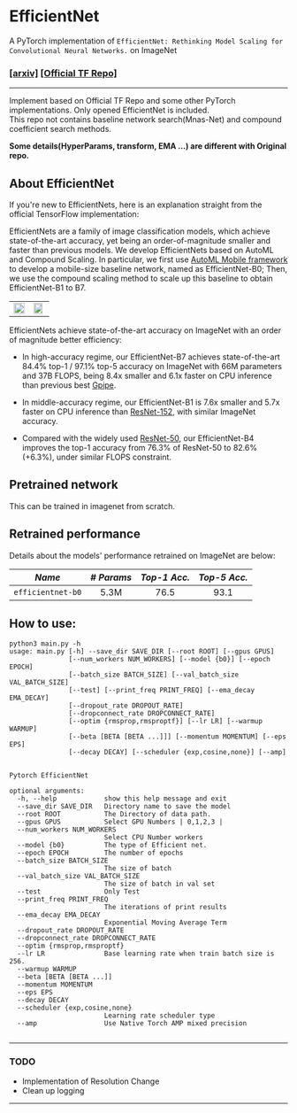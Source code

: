 # EfficientNet

A PyTorch implementation of `EfficientNet: Rethinking Model Scaling for Convolutional Neural Networks.`
 on ImageNet

### [[arxiv]](https://arxiv.org/abs/1905.11946) [[Official TF Repo]](https://github.com/tensorflow/tpu/tree/master/models/official/efficientnet)


<hr>

Implement based on Official TF Repo and some other PyTorch implementations. Only opened EfficientNet is included. <br>
This repo not contains baseline network search(Mnas-Net) and compound coefficient search methods.<br>

<b>Some details(HyperParams, transform, EMA ...) are different with Original repo.</b>

## About EfficientNet

If you're new to EfficientNets, here is an explanation straight from the official TensorFlow implementation:

EfficientNets are a family of image classification models, which achieve state-of-the-art accuracy, yet being an order-of-magnitude smaller and faster than previous models. We develop EfficientNets based on AutoML and Compound Scaling. In particular, we first use [AutoML Mobile framework](https://ai.googleblog.com/2018/08/mnasnet-towards-automating-design-of.html) to develop a mobile-size baseline network, named as EfficientNet-B0; Then, we use the compound scaling method to scale up this baseline to obtain EfficientNet-B1 to B7.

<table border="0">
<tr>
    <td>
    <img src="https://raw.githubusercontent.com/tensorflow/tpu/master/models/official/efficientnet/g3doc/params.png" width="100%" />
    </td>
    <td>
    <img src="https://raw.githubusercontent.com/tensorflow/tpu/master/models/official/efficientnet/g3doc/flops.png", width="90%" />
    </td>
</tr>
</table>

EfficientNets achieve state-of-the-art accuracy on ImageNet with an order of magnitude better efficiency:


* In high-accuracy regime, our EfficientNet-B7 achieves state-of-the-art 84.4% top-1 / 97.1% top-5 accuracy on ImageNet with 66M parameters and 37B FLOPS, being 8.4x smaller and 6.1x faster on CPU inference than previous best [Gpipe](https://arxiv.org/abs/1811.06965).

* In middle-accuracy regime, our EfficientNet-B1 is 7.6x smaller and 5.7x faster on CPU inference than [ResNet-152](https://arxiv.org/abs/1512.03385), with similar ImageNet accuracy.

* Compared with the widely used [ResNet-50](https://arxiv.org/abs/1512.03385), our EfficientNet-B4 improves the top-1 accuracy from 76.3% of ResNet-50 to 82.6% (+6.3%), under similar FLOPS constraint.


## Pretrained network

This can be trained in imagenet from scratch.

## Retrained performance


Details about the models' performance retrained on ImageNet are below:

|    *Name*         |*# Params*|*Top-1 Acc.*|*Top-5 Acc.*|
|:-----------------:|:--------:|:----------:|:----------:|
| `efficientnet-b0` |   5.3M   |    76.5    |    93.1    |


## How to use:

```
python3 main.py -h
usage: main.py [-h] --save_dir SAVE_DIR [--root ROOT] [--gpus GPUS]
               [--num_workers NUM_WORKERS] [--model {b0}] [--epoch EPOCH]
               [--batch_size BATCH_SIZE] [--val_batch_size VAL_BATCH_SIZE]
               [--test] [--print_freq PRINT_FREQ] [--ema_decay EMA_DECAY]
               [--dropout_rate DROPOUT_RATE]
               [--dropconnect_rate DROPCONNECT_RATE]
               [--optim {rmsprop,rmsproptf}] [--lr LR] [--warmup WARMUP]
               [--beta [BETA [BETA ...]]] [--momentum MOMENTUM] [--eps EPS]
               [--decay DECAY] [--scheduler {exp,cosine,none}] [--amp]


Pytorch EfficientNet

optional arguments:
  -h, --help            show this help message and exit
  --save_dir SAVE_DIR   Directory name to save the model
  --root ROOT           The Directory of data path.
  --gpus GPUS           Select GPU Numbers | 0,1,2,3 |
  --num_workers NUM_WORKERS
                        Select CPU Number workers
  --model {b0}          The type of Efficient net.
  --epoch EPOCH         The number of epochs
  --batch_size BATCH_SIZE
                        The size of batch
  --val_batch_size VAL_BATCH_SIZE
                        The size of batch in val set
  --test                Only Test
  --print_freq PRINT_FREQ
                        The iterations of print results
  --ema_decay EMA_DECAY
                        Exponential Moving Average Term
  --dropout_rate DROPOUT_RATE
  --dropconnect_rate DROPCONNECT_RATE
  --optim {rmsprop,rmsproptf}
  --lr LR               Base learning rate when train batch size is 256.
  --warmup WARMUP
  --beta [BETA [BETA ...]]
  --momentum MOMENTUM
  --eps EPS
  --decay DECAY
  --scheduler {exp,cosine,none}
                        Learning rate scheduler type
  --amp                 Use Native Torch AMP mixed precision


```

<hr>

### TODO

 - Implementation of Resolution Change
 - Clean up logging

<hr>
